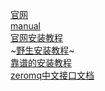 [官网](http://zeromq.org/)</br>
[manual](http://zeromq.org/intro:read-the-manual)</br>
[官网安装教程](http://zeromq.org/intro:get-the-software)</br>
~[野生安装教程](https://blog.csdn.net/qinyinghao/article/details/79000977)~</br>
[靠谱的安装教程](https://www.cnblogs.com/langqi250/p/7283691.html)</br>
[zeromq中文接口文档](https://www.cnblogs.com/fengbohello/p/4230135.html)</br>
